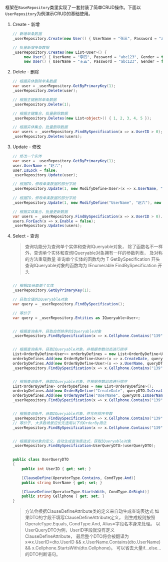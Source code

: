 框架在`BaseRepository`类里实现了一套封装了简单CRUD操作。下面以`UserRepository`为例演示CRUD的基础使用。

1. Create - 新增
   
   ```csharp
   // 新增单条数据
   _userRepository.Create(new User() { UserName = "张三", Password = "abc123", Gender = true, IsLock = false });

   // 批量新增多条数据
   _userRepository.Creates(new List<User>() {
        new User() { UserName = "李四", Password = "abc123", Gender = true, IsLock = false } ,
        new User() { UserName = "王五", Password = "abc123", Gender = false, IsLock = false }});
   ```

2. Delete - 删除
   
   ```csharp
   // 根据实体删除单条数据
   var user = _userRepository.GetByPrimaryKey(1);
   _userRepository.Delete(user);

   // 根据主键删除单条数据
   _userRepository.Delete(1);

   // 根据主键集合，批量删除数据
   _userRepository.Deletes(new List<object>() { 1, 2, 3, 4, 5 });

   // 根据实体集合，批量删除数据
   var users = _userRepository.FindBySpecification(x => x.UserID > 0);
   _userRepository.Deletes(users);
   ```

3. Update - 修改
   
   ```csharp
   // 修改一个实体
   var user = _userRepository.GetByPrimaryKey(1);
   user.UserName = "赵六";
   user.IsLock = false;
   _userRepository.Update(user);
   
   // 根据ID，修改单条数据的部分字段
   _userRepository.Update(1, new ModifyDefine<User>(x => x.UserName, "赵六"), new ModifyDefine<User>(x => x.IsLock, false));
 
   // 根据ID，修改单条数据的部分字段
   _userRepository.Update(1, new ModifyDefine("UserName", "赵六"), new ModifyDefine("IsLock", false));

   // 根据实体集合，批量更新数据
   var users = _userRepository.FindBySpecification(x => x.UserID > 0).ToList();
   users.ForEach(x => x.Enable = false);
   _userRepository.Updates(users);

   ```

4. Select - 查询
   
   >查询功能分为查询单个实体和查询IQueryable对象，
   除了函数名不一样外，查询单个实体和查询IQueryable对象拥有一样的参数列表，
   及对称的方法重载数量
   查询单个实体的函数均为 T GetBySpecification 开头
   查询IQueryable对象的函数均为 IEnumerable<T> FindBySpecification 开头

   ```csharp

   // 根据ID获取单个实体
   _userRepository.GetByPrimaryKey(1);

   // 获取仓储的IQueryable对象
   var query = _userRepository.FindBySpecification();

   // 等价于
   var query = _userRepository.Entities as IQueryable<User>;


   // 根据查询条件，获取自然排序的IQueryable对象
   _userRepository.FindBySpecification(x => x.Cellphone.Contains("139"));


   // 根据查询条件，获取IQueryable对象，并根据参数动态进行排序
   List<OrderByDefine<User>> orderbyDefines = new List<OrderByDefine<User>>();
   orderbyDefines.Add(new OrderByDefine<User>(x => x.CreateDate, queryDTO.IsCreateDateDesc));
   orderbyDefines.Add(new OrderByDefine<User>(x => x.UserName, queryDTO.IsUserNameDesc));
   _userRepository.FindBySpecification(x => x.Cellphone.Contains("139"), orderbyDefines.ToArray());


   // 根据查询条件，获取IQueryable对象，并根据参数动态进行排序
   List<OrderByDefine> orderbyDefines = new List<OrderByDefine>();
   orderbyDefines.Add(new OrderByDefine("CreateDate", queryDTO.IsCreateDateDesc));
   orderbyDefines.Add(new OrderByDefine("UserName", queryDTO.IsUserNameDesc));
   _userRepository.FindBySpecification(x => x.Cellphone.Contains("139"), orderbyDefines.ToArray();


   // 根据查询条件，获取IQueryable对象，并写死排序参数
   _userRepository.FindBySpecification(x => x.Cellphone.Contains("139"), query => query.OrderBy(x => x.UserID).ThenBy(x => x.UserName));
   // 等价于, 大多数场景应优先选用以下的OrderBy用法
   _userRepository.FindBySpecification(x => x.Cellphone.Contains("139")).OrderBy(x => x.UserID).ThenBy(x => x.UserName);
   

   // 根据查询对象的定义，自动生成查询表达式，获取IQueryable对象
   _userRepository.FindBySpecification<UserQueryDTO>(userQueryDTO);

      
   public class UserQueryDTO
   {
       public int UserID { get; set; }

       [ClauseDefine(OperatorType.Contains, CondType.And)]
       public string UserName { get; set; }

       [ClauseDefine(OperatorType.StartsWith, CondType.OrRight)]
       public string Cellphone { get; set; }
   }
   ```
   >   方法会根据ClauseDefineAttribute类的定义来自动生成查询表达式
    如果DTO的字段不填写ClauseDefineAttribute定义，
    则生成规则按照OperateType.Equals, CondType.And, Alias=字段名本身来处理。
    以UserQueryDTO为例，UserID字段就没有定义ClauseDefineAttribute，
    最后整个DTO将会被翻译为
    x=>x.UserID=dto.UserID && x.UserName.Contains(dto.UserName) && x.Cellphone.StartsWith(dto.Cellphone)。
    可以省去大量if...else...的DTO判断语句。

